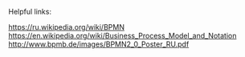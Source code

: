 Helpful links:

https://ru.wikipedia.org/wiki/BPMN
https://en.wikipedia.org/wiki/Business_Process_Model_and_Notation
http://www.bpmb.de/images/BPMN2_0_Poster_RU.pdf
